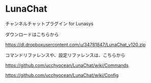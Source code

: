 LunaChat
========

チャンネルチャットプラグイン for Lunasys

ダウンロードはこちらから

https://dl.dropboxusercontent.com/u/34781847/LunaChat_v120.zip

コマンドリファレンスや、設定リファレンスは、こちらから

https://github.com/ucchyocean/LunaChat/wiki/Commands

https://github.com/ucchyocean/LunaChat/wiki/Config
